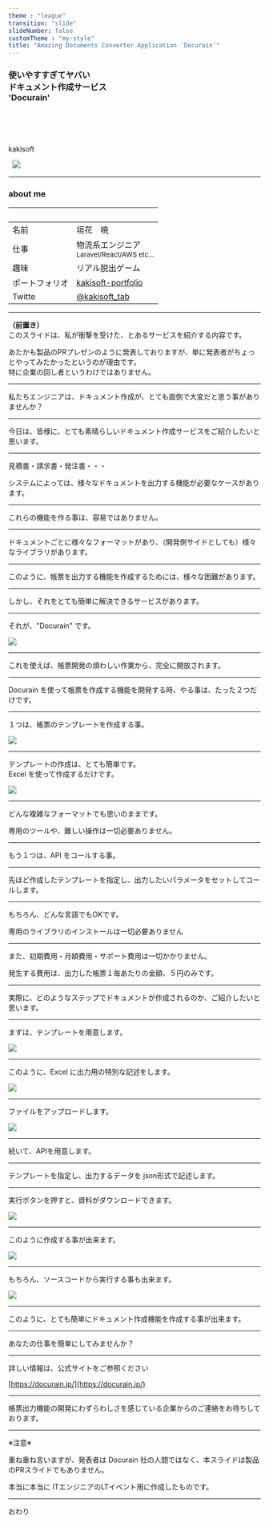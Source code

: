 ```yaml
---
theme : "league"
transition: "slide"
slideNumber: false
customTheme : "my-style"
title: "Amazing Documents Converter Application 'Docurain'"
---
```


### 使いやすすぎてヤバい<br>ドキュメント作成サービス<br> 'Docurain'

<br>
<br>
<br>
<br>
kakisoft
<br>

&nbsp;&nbsp;<img src="../assets/kakisoft_logo
.png" style="max-width: 10%;">

---

### about me

&nbsp;  |  &nbsp;
-------------|---------------
名前       | 垣花　暁 &nbsp;&nbsp;&nbsp;<small>
仕事        | 物流系エンジニア<br><small>Laravel/React/AWS etc...</small>  
趣味      | リアル脱出ゲーム
ポートフォリオ | [kakisoft-portfolio](https://kakisoft-portfolio-v2.netlify.com)
Twitte | [@kakisoft_tab](https://twitter.com/kakisoft_tab)

---

**（前置き）**  
このスライドは、私が衝撃を受けた、とあるサービスを紹介する内容です。  

あたかも製品のPRプレゼンのように発表しておりますが、単に発表者がちょっとやってみたかったというのが理由です。  
特に企業の回し者というわけではありません。  

---

私たちエンジニアは、ドキュメント作成が、とても面倒で大変だと思う事がありませんか？

---

今日は、皆様に、とても素晴らしいドキュメント作成サービスをご紹介したいと思います。

---

見積書・請求書・発注書・・・

システムによっては、様々なドキュメントを出力する機能が必要なケースがあります。

---

これらの機能を作る事は、容易ではありません。

---

ドキュメントごとに様々なフォーマットがあり、（開発側サイドとしても）様々なライブラリがあります。

---

このように、帳票を出力する機能を作成するためには、様々な困難があります。

---

しかし、それをとても簡単に解決できるサービスがあります。

---

それが、"Docurain" です。

<img src="./assets/001.png" style="max-width: 60%; max-height: 500px;">  

---

これを使えば、帳票開発の煩わしい作業から、完全に開放されます。

---

Docurain を使って帳票を作成する機能を開発する時、やる事は、たった２つだけです。

---

１つは、帳票のテンプレートを作成する事。

<img src="./assets/002.png" style="max-width: 60%; max-height: 500px;">  

---

テンプレートの作成は、とても簡単です。  
Excel を使って作成するだけです。  

<img src="./assets/003.png" style="max-width: 60%; max-height: 500px;">  

---

どんな複雑なフォーマットでも思いのままです。

専用のツールや、難しい操作は一切必要ありません。

---

もう１つは、API をコールする事。

---

先ほど作成したテンプレートを指定し、出力したいパラメータをセットしてコールします。

---

もちろん、どんな言語でもOKです。

専用のライブラリのインストールは一切必要ありません

---

また、初期費用・月額費用・サポート費用は一切かかりません。

発生する費用は、出力した帳票１毎あたりの金額、５円のみです。

---

実際に、どのようなステップでドキュメントが作成されるのか、ご紹介したいと思います。

---

まずは、テンプレートを用意します。

<img src="./assets/004.png" style="max-width: 60%; max-height: 500px;">  

---

このように、Excel に出力用の特別な記述をします。

<img src="./assets/005.png" style="max-width: 60%; max-height: 500px;">  

---

ファイルをアップロードします。

<img src="./assets/006.png" style="max-width: 80%; max-height: 500px;">  

---

続いて、APIを用意します。

---

テンプレートを指定し、出力するデータを json形式で記述します。

---

実行ボタンを押すと、資料がダウンロードできます。

<img src="./assets/008.png" style="max-width: 60%; max-height: 500px;">  

---

このように作成する事が出来ます。

<img src="./assets/009.png" style="max-width: 60%; max-height: 500px;">  

---

もちろん、ソースコードから実行する事も出来ます。

<img src="./assets/010.png" style="max-width: 60%; max-height: 500px;">  

---

このように、とても簡単にドキュメント作成機能を作成する事が出来ます。

---

あなたの仕事を簡単にしてみませんか？

---

詳しい情報は、公式サイトをご参照ください

[https://docurain.jp/](https://docurain.jp/)

---

帳票出力機能の開発にわずらわしさを感じている企業からのご連絡をお待ちしております。

---

※注意※

重ね重ね言いますが、発表者は Docurain 社の人間ではなく、本スライドは製品のPRスライドでもありません。

本当に本当に ITエンジニアのLTイベント用に作成したものです。

---

おわり